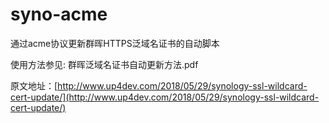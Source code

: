 # syno-acme
通过acme协议更新群晖HTTPS泛域名证书的自动脚本

使用方法参见: 群晖泛域名证书自动更新方法.pdf

原文地址：[http://www.up4dev.com/2018/05/29/synology-ssl-wildcard-cert-update/](http://www.up4dev.com/2018/05/29/synology-ssl-wildcard-cert-update/)
